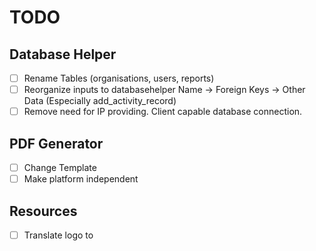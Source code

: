 # TODO
## Database Helper
- [ ] Rename Tables (organisations, users, reports)
- [ ] Reorganize inputs to databasehelper Name -> Foreign Keys -> Other Data (Especially add_activity_record)
- [ ] Remove need for IP providing. Client capable database connection.

## PDF Generator
- [ ] Change Template
- [ ] Make platform independent

## Resources
- [ ] Translate logo to 